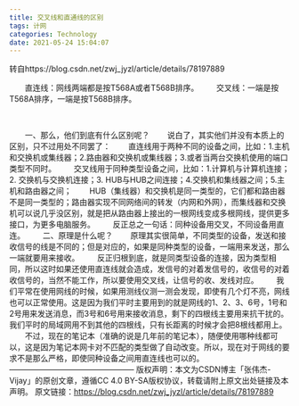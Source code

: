 ```yaml
---
title: 交叉线和直通线的区别
tags: 计网
categories: Technology
date: 2021-05-24 15:04:07
---
```



转自https://blog.csdn.net/zwj_jyzl/article/details/78197889

  直连线：网线两端都是按T568A或者T568B排序。
  交叉线：一端是按T568A排序，一端是按T568B排序。

<!--more-->

  

  一、那么，他们到底有什么区别呢？
  说白了，其实他们并没有本质上的区别，只不过用处不同罢了：
  直连线用于两种不同的设备之间，比如：1.主机和交换机或集线器；2.路由器和交换机或集线器；3.或者当两台交换机使用的端口类型不同时。
  交叉线用于同种类型设备之间，比如：1.计算机与计算机连接；2. 交换机与交换机连接；3. HUB与HUB之间连接；4.交换机和集线器之间；5.主机和路由器之间；
  HUB（集线器）和交换机是同一类型的，它们都和路由器不是同一类型的；路由器实现不同网络间的转发（内网和外网），而集线器和交换机可以说几乎没区别，就是把从路由器上接出的一根网线变成多根网线，提供更多接口，为更多电脑服务。
  反正总之一句话：同种设备用交叉，不同设备用直连。
  二、原理是什么呢？
  原理其实很简单，不同类型的设备，发送和接收信号的线是不同的；但是对应的，如果是同种类型的设备，一端用来发送，那么一端就要用来接收。
  反正归根到底，就是同类型设备的连接，因为类型相同，所以这时如果还使用直连线就会造成，发信号的对着发信号的，收信号的对着收信号的，当然不能工作，所以要使用交叉线，让信号的收、发线对应。
  我们平常在使用网线的时候，如果用测线仪测一测会发现，即使有几个灯不亮，网线也可以正常使用。这是因为我们平时主要用到的就是网线的1、2、3、6号，1号和2号用来发送消息，而3号和6号用来接收消息，剩下的四根线主要用来抗干扰的。我们平时的局域网用不到其他的四根线，只有长距离的时候才会把8根线都用上。
  不过，现在的笔记本（准确的说是几年前的笔记本），随便使用哪种线都可以，这是因为笔记本网卡对不匹配的类型做了自动改变。所以，现在对于网线的要求不是那么严格，即使同种设备之间用直连线也可以的。
————————————————
版权声明：本文为CSDN博主「张伟杰-Vijay」的原创文章，遵循CC 4.0 BY-SA版权协议，转载请附上原文出处链接及本声明。
原文链接：https://blog.csdn.net/zwj_jyzl/article/details/78197889
